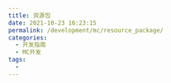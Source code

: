 ```yaml
---
title: 资源包
date: 2021-10-23 16:23:15
permalink: /development/mc/resource_package/
categories:
  - 开发指南
  - MC开发
tags:
  - 
---
```

